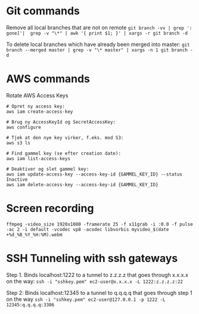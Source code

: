 # Git commands

Remove all local branches that are not on remote
`git branch -vv | grep ': gone]'|  grep -v "\*" | awk '{ print $1; }' | xargs -r git branch -d`

To delete local branches which have already been merged into master:
`git branch --merged master | grep -v "\* master" | xargs -n 1 git branch -d`


# AWS commands

Rotate AWS Access Keys

```
# Opret ny access key:
aws iam create-access-key

# Brug ny AccessKeyId og SecretAccessKey:
aws configure

# Tjek at den nye key virker, f.eks. mod S3:
aws s3 ls

# Find gammel key (se efter creation date):
aws iam list-access-keys

# Deaktiver og slet gammel key:
aws iam update-access-key --access-key-id {GAMMEL_KEY_ID} --status Inactive
aws iam delete-access-key --access-key-id {GAMMEL_KEY_ID}
```

# Screen recording
```ffmpeg -video_size 1920x1080 -framerate 25 -f x11grab -i :0.0 -f pulse -ac 2 -i default -vcodec vp8 -acodec libvorbis myvideo_$(date +%d_%B_%Y_%H:%M).webm```

# SSH Tunneling with ssh gateways
Step 1. Binds localhost:1222 to a tunnel to z.z.z.z that goes through x.x.x.x on the way: 
```ssh -i "sshkey.pem" ec2-user@x.x.x.x -L 1222:z.z.z.z:22```

Step 2: Binds localhost:12345 to a tunnel to q.q.q.q that goes through step 1 on the way
```ssh -i "sshkey.pem" ec2-user@127.0.0.1 -p 1222 -L 12345:q.q.q.q:3306```
